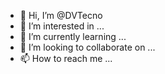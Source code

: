 

- 👋 Hi, I’m @DVTecno
- 👀 I’m interested in ...
- 🌱 I’m currently learning ...
- 💞️ I’m looking to collaborate on ...
- 📫 How to reach me ...

<!---
DVTecno/DVTecno is a ✨ special ✨ repository because its `README.md` (this file) appears on your GitHub profile.
You can click the Preview link to take a look at your changes.
--->

